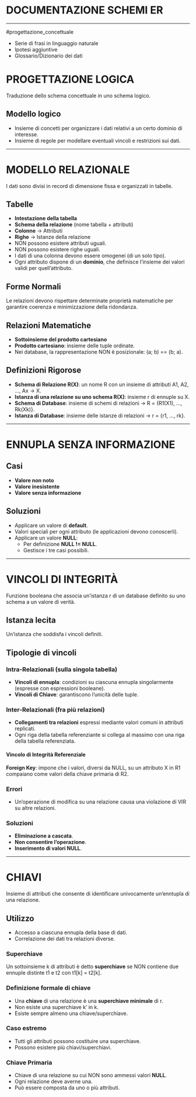 
# DOCUMENTAZIONE SCHEMI ER

---
#progettazione_concettuale
- Serie di frasi in linguaggio naturale
- Ipotesi aggiuntive
- Glossario/Dizionario dei dati
# PROGETTAZIONE LOGICA

Traduzione dello schema concettuale in uno schema logico.

## Modello logico

- Insieme di concetti per organizzare i dati relativi a un certo dominio di interesse.
- Insieme di regole per modellare eventuali vincoli e restrizioni sui dati.

---

# MODELLO RELAZIONALE

I dati sono divisi in record di dimensione fissa e organizzati in tabelle.

## Tabelle

- **Intestazione della tabella**
- **Schema della relazione** (nome tabella + attributi)
- **Colonne** → Attributi
- **Righe** → Istanze della relazione
- NON possono esistere attributi uguali.
- NON possono esistere righe uguali.
- I dati di una colonna devono essere omogenei (di un solo tipo).
- Ogni attributo dispone di un **dominio**, che definisce l’insieme dei valori validi per quell’attributo.

## Forme Normali

Le relazioni devono rispettare determinate proprietà matematiche per garantire coerenza e minimizzazione della ridondanza.

## Relazioni Matematiche

- **Sottoinsieme del prodotto cartesiano**
- **Prodotto cartesiano**: insieme delle tuple ordinate.
- Nei database, la rappresentazione NON è posizionale: (a; b) == (b; a).

## Definizioni Rigorose

- **Schema di Relazione R(X)**: un nome R con un insieme di attributi A1, A2, ..., Ax → X.
- **Istanza di una relazione su uno schema R(X)**: insieme r di ennuple su X.
- **Schema di Database**: insieme di schemi di relazioni → R = {R1(X1), ..., Rk(Xk)}.
- **Istanza di Database**: insieme delle istanze di relazioni → r = {r1, ..., rk}.

---

# ENNUPLA SENZA INFORMAZIONE

## Casi

- **Valore non noto**
- **Valore inesistente**
- **Valore senza informazione**

## Soluzioni

- Applicare un valore di **default**.
- Valori speciali per ogni attributo (le applicazioni devono conoscerli).
- Applicare un valore **NULL**:
  - Per definizione **NULL != NULL**.
  - Gestisce i tre casi possibili.

---

# VINCOLI DI INTEGRITÀ

Funzione booleana che associa un’istanza r di un database definito su uno schema a un valore di verità.

## Istanza lecita

Un’istanza che soddisfa i vincoli definiti.

## Tipologie di vincoli

### Intra-Relazionali (sulla singola tabella)

- **Vincoli di ennupla**: condizioni su ciascuna ennupla singolarmente (espresse con espressioni booleane).
- **Vincoli di Chiave**: garantiscono l’unicità delle tuple.

### Inter-Relazionali (fra più relazioni)

- **Collegamenti tra relazioni** espressi mediante valori comuni in attributi replicati.
- Ogni riga della tabella referenziante si collega al massimo con una riga della tabella referenziata.

#### Vincolo di Integrità Referenziale

**Foreign Key**: impone che i valori, diversi da NULL, su un attributo X in R1 compaiano come valori della chiave primaria di R2.

### Errori

- Un’operazione di modifica su una relazione causa una violazione di VIR su altre relazioni.

### Soluzioni

- **Eliminazione a cascata**.
- **Non consentire l’operazione**.
- **Inserimento di valori NULL**.

---

# CHIAVI

Insieme di attributi che consente di identificare univocamente un’enntupla di una relazione.

## Utilizzo

- Accesso a ciascuna ennupla della base di dati.
- Correlazione dei dati tra relazioni diverse.

### Superchiave

Un sottoinsieme k di attributi è detto **superchiave** se NON contiene due ennuple distinte t1 e t2 con t1[k] = t2[k].

### Definizione formale di chiave

- Una **chiave** di una relazione è una **superchiave minimale** di r.
- Non esiste una superchiave k’ in k.
- Esiste sempre almeno una chiave/superchiave.

### Caso estremo

- Tutti gli attributi possono costituire una superchiave.
- Possono esistere più chiavi/superchiavi.

### Chiave Primaria

- Chiave di una relazione su cui NON sono ammessi valori **NULL**.
- Ogni relazione deve averne una.
- Può essere composta da uno o più attributi.
